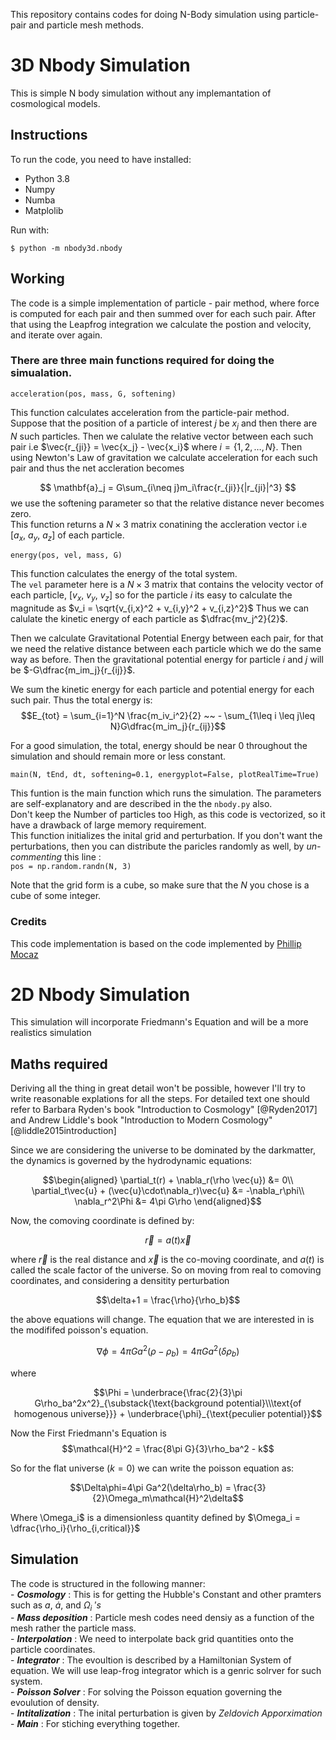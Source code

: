 This repository contains codes for doing N-Body simulation using particle-pair and particle mesh methods.   

# 3D Nbody Simulation
This is simple N body simulation without any implemantation of cosmological models.

## Instructions
To run the code, you need to have installed:

- Python 3.8
- Numpy
- Numba
- Matplolib

Run with:
```{.bash}
$ python -m nbody3d.nbody
```

## Working
The code is a simple implementation of particle - pair method, where force is computed for each pair and then summed over for each such pair. After that using the Leapfrog integration we calculate the postion and velocity, and iterate over again.

### There are three main functions required for doing the simualation.
```{.python #accleration}
acceleration(pos, mass, G, softening)
```
This function calculates acceleration from the particle-pair method.  
 Suppose that the position of a particle of interest $j$ be $x_j$ and then there are $N$ such particles. Then we calulate the relative vector between each such pair i.e $\vec{r_{ji}} = \vec{x_j} - \vec{x_i}$ where $i=\{1,2,\ldots,N\}$.  Then using Newton's Law of gravitation we calculate acceleration for each such pair and thus the net accleration becomes

$$  \mathbf{a}_j = G\sum_{i\neq j}m_i\frac{r_{ji}}{|r_{ji}|^3} $$
we use the softening parameter so that the relative distance never becomes zero.        
This function returns a $N\times 3$ matrix conatining the accleration vector i.e $[a_x,~a_y, ~a_z]$ of each particle.       

```{.python #energy}
energy(pos, vel, mass, G)
```
This function calculates the energy of the total system.        
The `vel` parameter here is a $N\times 3$ matrix that contains the velocity vector of each particle, $[v_x,~v_y,~v_z]$ so for the particle $i$ its easy to calculate the magnitude as $v_i = \sqrt{v_{i,x}^2 + v_{i,y}^2 + v_{i,z}^2}$ Thus we can calulate the kinetic energy of each particle as $\dfrac{mv_j^2}{2}$.     

Then we calculate Gravitational Potential Energy between each pair, for that we need the relative distance between each particle which we do the same way as before. Then the gravitational potential energy for particle $i$ and $j$ will be $-G\dfrac{m_im_j}{r_{ij}}$.       

We sum the kinetic energy for each particle and potential energy for each such pair. Thus the total energy is:
$$E_{tot} = \sum_{i=1}^N \frac{m_iv_i^2}{2} ~~ - \sum_{1\leq i \leq j\leq N}G\dfrac{m_im_j}{r_{ij}}$$       

For a good simulation, the total, energy should be near 0 throughout the simulation and should remain more or less constant.       

```{.python #main}
main(N, tEnd, dt, softening=0.1, energyplot=False, plotRealTime=True)
```

This funtion is the main function which runs the simulation. The parameters are self-explanatory and are described in the the `nbody.py` also.      
Don't keep the Number of particles too High, as this code is vectorized, so it have a drawback of large memory requirement.      
This function initializes the inital grid and perturbation. If you don't want the perturbations, then you can distribute the paricles randomly as well, by _un-commenting_ this line :        
`pos = np.random.randn(N, 3)`       

Note that the grid form is a cube, so make sure that the $N$ you chose is a cube of some integer.       


### Credits
This code implementation is based on the code implemented by <a href='https://github.com/pmocz/nbody-python'>Phillip Mocaz</a>


# 2D Nbody Simulation
This simulation will incorporate Friedmann's Equation and will be a more realistics simulation      

## Maths required         
Deriving all the thing in great detail won't be possible, however I'll try to write reasonable explations for all the steps. For detailed text one should refer to Barbara Ryden's book "Introduction to Cosmology" [@Ryden2017] and Andrew Liddle's book "Introduction to Modern Cosmology" [@liddle2015introduction]       

Since we are considering the universe to be dominated by the darkmatter, the dynamics is governed by the hydrodynamic equations:

$$\begin{aligned}
    \partial_t(r) + \nabla_r(\rho \vec{u}) &= 0\\
    \partial_t\vec{u} + (\vec{u}\cdot\nabla_r)\vec{u} &= -\nabla_r\phi\\
    \nabla_r^2\Phi &= 4\pi G\rho
\end{aligned}$$

Now, the comoving coordinate is defined by:      

$$ \vec{r} = a(t)\vec{x} $$

where $\vec{r}$ is the real distance and $\vec{x}$ is the co-moving coordinate, and $a(t)$ is called the scale factor of the universe. So on moving from real to comoving coordinates, and considering a densitity perturbation

$$\delta+1 = \frac{\rho}{\rho_b}$$

the above equations will change. The equation that we are interested in is the modififed poisson's equation.

$$\nabla\phi = 4\pi Ga^2(\rho - \rho_b)=4\pi Ga^2(\delta\rho_b)$$

where   

$$\Phi = \underbrace{\frac{2}{3}\pi G\rho_ba^2x^2}_{\substack{\text{background potential}\\\text{of homogenous universe}}} + \underbrace{\phi}_{\text{peculier potential}}$$

Now the First Friedmann's Equation is 
$$\mathcal{H}^2 = \frac{8\pi G}{3}\rho_ba^2 - k$$

So for the flat universe ($k=0$) we can write the poisson equation as:

$$\Delta\phi=4\pi Ga^2(\delta\rho_b) = \frac{3}{2}\Omega_m\mathcal{H}^2\delta$$

Where \Omega_i$ is a dimensionless quantity defined by $\Omega_i = \dfrac{\rho_i}{\rho_{i,critical}}$

## Simulation
The code is structured in the following manner:     
    - ***Cosmology*** : This is for getting the Hubble's Constant and other pramters such as $a$, $\dot{a}$, and $\Omega_i~'s$      
        - ***Mass deposition*** : Particle mesh codes need densiy as a function of the mesh rather the particle mass.      
        - ***Interpolation*** : We need to interpolate back grid quantities onto the particle coordinates.      
        - ***Integrator*** : The evoultion is described by a Hamiltonian System of equation. We will use leap-frog integrator which is a genric solrver for such system.        
        - ***Poisson Solver*** :  For solving the Poisson equation governing the evoulution of density.     
        - ***Intitalization*** : The inital perturbation is given by *Zeldovich Apporximation*      
        - ***Main*** : For stiching everything together.